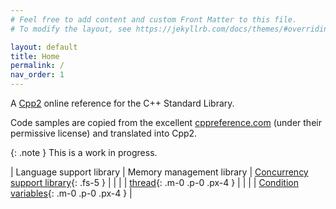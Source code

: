 ```yaml
---
# Feel free to add content and custom Front Matter to this file.
# To modify the layout, see https://jekyllrb.com/docs/themes/#overriding-theme-defaults

layout: default
title: Home
permalink: /
nav_order: 1
---
```

A [Cpp2](https://github.com/hsutter/cppfront/) online reference for the C++ Standard Library.

Code samples are copied from the excellent [cppreference.com](https://cppreference.com) (under their permissive license) and translated into Cpp2.

{: .note }
This is a work in progress.

<style>
table {
    border-collapse: collapse;
}
table, th, td {
   border: none;
   padding: 0px;
   padding-left: 8px;
   padding-right: 8px;
   border-spacing: none;
}
</style>
| Language support library | Memory management library | [Concurrency support library](/thread/index.md){: .fs-5 } |
|  |  | [thread](/thread/thread.md){: .m-0 .p-0 .px-4 } |
|  |  | [Condition variables](/thread/condition_variable.md){: .m-0 .p-0 .px-4 } |